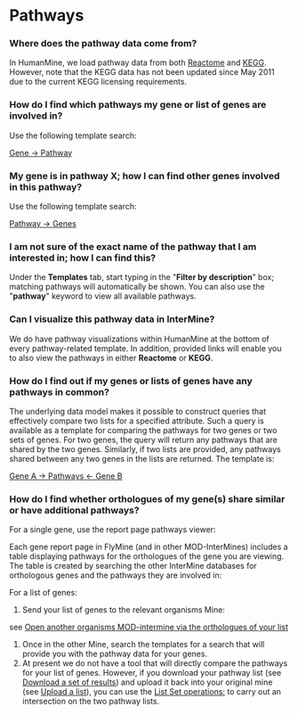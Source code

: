 # Pathways

### Where does the pathway data come from?

In HumanMine, we load pathway data from both [Reactome](http://www.reactome.org/) and [KEGG](http://www.genome.jp/kegg/). However, note that the KEGG data has not been updated since May 2011 due to the current KEGG licensing requirements.

### How do I find which pathways my gene or list of genes are involved in?

Use the following template search:

[Gene → Pathway](http://bluegenes-alpha.apps.intermine.org/humanmine/templates/Gene_Pathway)

### My gene is in pathway X; how I can find other genes involved in this pathway?

Use the following template search:

[Pathway → Genes](http://bluegenes-alpha.apps.intermine.org/humanmine/templates/PathwayGenes)

### I am not sure of the exact name of the pathway that I am interested in; how I can find this?

Under the **Templates** tab, start typing in the "**Filter by description**" box; matching pathways will automatically be shown. You can also use the "**pathway**" keyword to view all available pathways. 

### Can I visualize this pathway data in InterMine?

We do have pathway visualizations within HumanMine at the bottom of every pathway-related template. In addition, provided links will enable you to also view the pathways in either **Reactome** or **KEGG**.

### How do I find out if my genes or lists of genes have any pathways in common?

The underlying data model makes it possible to construct queries that effectively compare two lists for a specified attribute. Such a query is available as a template for comparing the pathways for two genes or two sets of genes. For two genes, the query will return any pathways that are shared by the two genes. Similarly, if two lists are provided, any pathways shared between any two genes in the lists are returned. The template is:

[Gene A → Pathways ← Gene B](http://www.flymine.org/query/template.do?name=ListPathway&scope=all)

### How do I find whether orthologues of my gene\(s\) share similar or have additional pathways?

For a single gene, use the report page pathways viewer:

Each gene report page in FlyMine \(and in other MOD-InterMines\) includes a table displaying pathways for the orthologues of the gene you are viewing. The table is created by searching the other InterMine databases for orthologous genes and the pathways they are involved in:

For a list of genes:

1. Send your list of genes to the relevant organisms Mine:

see [Open another organisms MOD-intermine via the orthologues of your list](https://flymine.readthedocs.io/en/latest/lists/analysis/Documentationlistanalysispages.html#listanalysisjumptomine)

1. Once in the other Mine, search the templates for a search that will provide you with the pathway data for your genes.
2. At present we do not have a tool that will directly compare the pathways for your list of genes. However, if you download your pathway list \(see [Download a set of results](https://flymine.readthedocs.io/en/latest/results-tables/Documentationresultstables.html#resultsdownload)\) and upload it back into your original mine \(see [Upload a list](https://flymine.readthedocs.io/en/latest/lists/upload/Documentationlistupload.html#listupload)\), you can use the [List Set operations:](https://flymine.readthedocs.io/en/latest/lists/overview/Documentationlists.html#listsetoperations) to carry out an intersection on the two pathway lists. 

